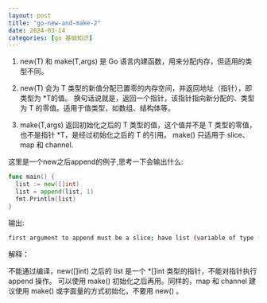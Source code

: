 ```yaml
---
layout: post
title: "go-new-and-make-2"
date: 2024-03-14
categories: [go 基础知识]
---
```

1. new(T) 和 make(T,args) 是 Go 语言内建函数，用来分配内存，但适用的类型不同。

2. new(T) 会为 T 类型的新值分配已置零的内存空间，并返回地址（指针），即类型为 *T的值。
换句话说就是，返回一个指针，该指针指向新分配的、类型为 T 的零值。适用于值类型，如数组、结构体等。

3. make(T,args) 返回初始化之后的 T 类型的值，这个值并不是 T 类型的零值，也不是指针 *T，是经过初始化之后的 T 的引用。
make() 只适用于 slice、map 和 channel.

这里是一个new之后append的例子,思考一下会输出什么:
```go
func main() {
  list := new([]int)
  list = append(list, 1)
  fmt.Println(list)
}
```

输出:
```sh
first argument to append must be a slice; have list (variable of type *[]int)
```
解释：

不能通过编译，new([]int) 之后的 list 是一个 *[]int 类型的指针，不能对指针执行 append 操作。
可以使用 make() 初始化之后再用。同样的，map 和 channel 建议使用 make() 或字面量的方式初始化，不要用 new() 。

